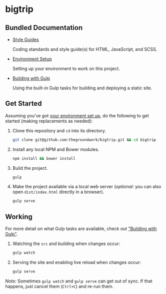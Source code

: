 # bigtrip

## Bundled Documentation

-   [Style Guides][docs-style]

    Coding standards and style guide(s) for HTML, JavaScript, and SCSS.

-   [Environment Setup][docs-env]

    Setting up your environment to work on this project.

-   [Building with Gulp][docs-build]

    Using the built-in Gulp tasks for building and deploying a static site.

## Get Started

Assuming you've got [your environment set up][docs-env], do the following to get started (making replacements as needed):

1.  Clone this repository and `cd` into its directory.

    ```bash
    git clone git@github.com:thegroundwork/bigtrip.git && cd bigtrip
    ```

1.  Install any local NPM and Bower modules.

    ```bash
    npm install && bower install
    ```

1.  Build the project.

    ```bash
    gulp
    ```

1.  Make the project available via a local web server (_optional_: you can also open `dist/index.html` directly in a browser).

    ```bash
    gulp serve
    ```

## Working

For more detail on what Gulp tasks are available, check out ["Building with Gulp"][docs-build].

1.  Watching the `src` and building when changes occur:

    ```bash
    gulp watch
    ```

1.  Serving the site and enabling live reload when changes occur:

    ```bash
    gulp serve
    ```

_Note:_ Sometimes `gulp watch` and `gulp serve` can get out of sync. If that happens, just cancel them (`Ctrl+C`) and re-run them.

[docs-build]: docs/build.md
[docs-env]: docs/environment-setup.md
[docs-style]: docs/style-guides
